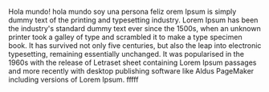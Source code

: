 Hola mundo!
hola mundo soy una persona feliz
orem Ipsum is simply dummy text of the printing and
typesetting industry. Lorem Ipsum has been the
industry's standard
dummy text ever since the 1500s, when an unknown printer took
a galley of type and scrambled it to make a type specimen book. It has survived not only five centuries, but also the
leap
into electronic typesetting, remaining essentially
unchanged. It was popularised in the 1960s with the release of Letraset sheet containing
Lorem Ipsum passages
 and more recently with desktop publishing software like
 Aldus PageMaker including versions of Lorem Ipsum.
fffff